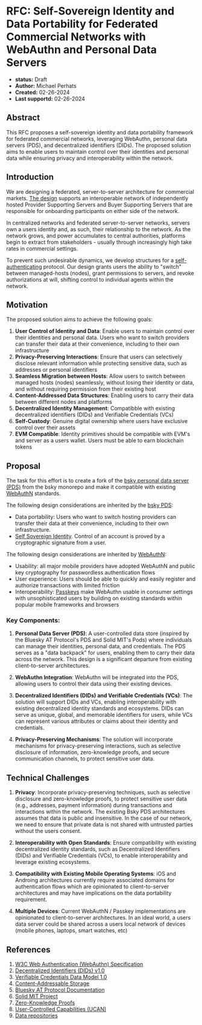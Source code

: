 # RFC: Self-Sovereign Identity and Data Portability for Federated Commercial Networks with WebAuthn and Personal Data Servers

- **status:** Draft
- **Author:** Michael Perhats
- **Created:** 02-26-2024
- **Last supportd:** 02-26-2024

## Abstract

This RFC proposes a self-sovereign identity and data portability framework for federated commercial networks, leveraging WebAuthn, personal data servers (PDS), and decentralized identifiers (DIDs). The proposed solution aims to enable users to maintain control over their identities and personal data while ensuring privacy and interoperability within the network. 

## Introduction

We are designing a federated, server-to-server architecture for commercial markets. [The design](./00001-lifecycle-apis.md) supports an interoperable network of independently hosted Provider Supporting Servers and Buyer Supporting Servers that are responsible for onboarding participants on either side of the network.

In centralized networks and federated server-to-server networks, servers own a users identity and, as such, their relationship to the network. As the network grows, and power accumulates to central authorities, platforms begin to extract from stakeholders - usually through increasingly high take rates in commercial settings.

To prevent such undesirable dynamics, we develop structures for a [self-authenticating](https://en.wiktionary.org/wiki/self-authenticating) protocol. Our design grants users the ability to "switch" between managed-hosts (nodes), grant permissions to servers, and revoke authorizations at will, shifting control to individual agents within the network.

## Motivation

The proposed solution aims to achieve the following goals:

1. **User Control of Identity and Data**: Enable users to maintain control over their identities and personal data. Users who want to switch providers can transfer their data at their convenience, including to their own infrastructure
2. **Privacy-Preserving Interactions**: Ensure that users can selectively disclose relevant information while protecting sensitive data, such as addresses or personal identifiers
3. **Seamless Migration between Hosts**: Allow users to switch between managed hosts (nodes) seamlessly, without losing their identity or data, and without requiring permission from their existing host
4. **Content-Addressed Data Structures**: Enabling users to carry their data between different nodes and platforms
6. **Decentralized Identity Management**: Compatibble with existing decentralized identifiers (DIDs) and Verifiable Credentials (VCs)
7. **Self-Custody**: Genuine digital ownership where users have exclusive control over their assets
8. **EVM Compatible**: Identity primitives should be compatible with EVM's and server as a users wallet. Users must be able to earn blockchain tokens

## Proposal

The task for this effort is to create a fork of the [bsky personal data server (PDS)](https://github.com/bluesky-social/atproto) from the bsky monorepo and make it compatible with existing [WebAuthN](https://www.w3.org/TR/webauthn-3/) standards.

The following design considerations are inherited by the [bsky PDS](https://github.com/bluesky-social/pds):
- Data portability: Users who want to switch hosting providers can transfer their data at their convenience, including to their own infrastructure. 
- [Self Sovereign Identity](https://github.com/WebOfTrustInfo/self-sovereign-identity/blob/master/ThePathToSelf-SovereignIdentity.md). Control of an account is proved by a cryptographic signature from a user.

The following design considerations are inherited by [WebAuthN](https://www.w3.org/TR/webauthn-3/):
- Usability: all major mobile providers have adopted WebAuthN and public key cryptography for passwordless authentication flows
- User experience: Users should be able to quickly and easily register and authorize transactions with limited friction
- Interoperability: [Passkeys](https://www.passkeys.io/) make WebAuthn usable in consumer settings with unsophisticated users by building on existing standards within popular mobile frameworks and browsers

### Key Components:

1. **Personal Data Server (PDS)**: A user-controlled data store (inspired by the Bluesky AT Protocol's PDS and Solid MIT's Pods) where individuals can manage their identities, personal data, and credentials. The PDS serves as a "data backpack" for users, enabling them to carry their data across the network. This design is a significant departure from existing client-to-server architectures.

2. **WebAuthn Integration**: WebAuthn will be integrated into the PDS, allowing users to control their data using their existing devices.

3. **Decentralized Identifiers (DIDs) and Verifiable Credentials (VCs)**: The solution will support DIDs and VCs, enabling interoperability with existing decentralized identity standards and ecosystems. DIDs can serve as unique, global, and memorable identifiers for users, while VCs can represent various attributes or claims about their identity and credentials.

4. **Privacy-Preserving Mechanisms**: The solution will incorporate mechanisms for privacy-preserving interactions, such as selective disclosure of information, zero-knowledge proofs, and secure communication channels, to protect sensitive user data.


## Technical Challenges

1. **Privacy**: Incorporate privacy-preserving techniques, such as selective disclosure and zero-knowledge proofs, to protect sensitive user data (e.g., addresses, payment information) during transactions and interactions within the network. The existing Bsky PDS architectures assumes that data is public and insensitive. In the case of our network, we need to ensure that private data is not shared with untrusted parties without the users consent.

2. **Interoperability with Open Standards**: Ensure compatibility with existing decentralized identity standards, such as Decentralized Identifiers (DIDs) and Verifiable Credentials (VCs), to enable interoperability and leverage existing ecosystems.

3. **Compatibility with Existing Mobile Operating Systems**: iOS and Androing architectures currently require associated domains for authentication flows which are opinionated to client-to-server architectures and may have implications on the data portability requirement.

4. **Multiple Devices**: Current WebAuthN / Passkey implementations are opinionated to client-to-server architectures. In an ideal world, a users data server could be shared across a users local network of devices (mobile phones, laptops, smart watches, etc)

## References

1. [W3C Web Authentication (WebAuthn) Specification](https://www.w3.org/TR/webauthn/)
2. [Decentralized Identifiers (DIDs) v1.0](https://www.w3.org/TR/did-core/)
3. [Verifiable Credentials Data Model 1.0](https://www.w3.org/TR/vc-data-model/)
5. [Content-Addressable Storage](https://en.wikipedia.org/wiki/Content-addressable_storage)
6. [Bluesky AT Protocol Documentation](https://blueskyweb.xyz/docs/overview)
7. [Solid MIT Project](https://solidproject.org/)
8. [Zero-Knowledge Proofs](https://en.wikipedia.org/wiki/Zero-knowledge_proof)
9. [User-Controlled Capabilities (UCAN)](https://ucan.xyz/)
10. [Data repositories](https://atproto.com/guides/data-repos)